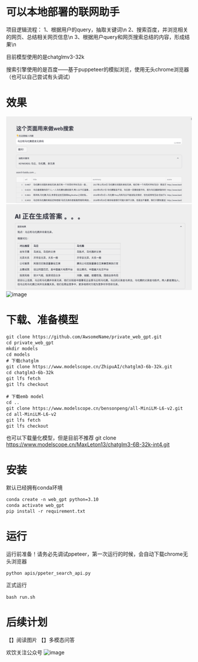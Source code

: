 # 可以本地部署的联网助手

项目逻辑流程：
1、根据用户的query，抽取关键词\n
2、搜索百度，并浏览相关的网页、总结相关网页信息\n
3、根据用户query和网页搜索总结的内容，形成结果\n

目前模型使用的是chatglmv3-32k

搜索引擎使用的是百度——基于puppeteer的模拟浏览，使用无头chrome浏览器（也可以自己尝试有头调试）

# 效果
![image](./images/web_gpt_1.png)
![image](./images/web_gpt_2.png)
![image](./images/web_gpt_full.png)

# 下载、准备模型
```
git clone https://github.com/AwsomeName/private_web_gpt.git
cd private_web_gpt
mkdir models
cd models
# 下载chatglm
git clone https://www.modelscope.cn/ZhipuAI/chatglm3-6b-32k.git
cd chatglm3-6b-32k
git lfs fetch
git lfs checkout

# 下载emb model
cd ..
git clone https://www.modelscope.cn/bensonpeng/all-MiniLM-L6-v2.git
cd all-MiniLM-L6-v2
git lfs fetch
git lfs checkout
```

也可以下载量化模型，但是目前不推荐
git clone https://www.modelscope.cn/MaxLeton13/chatglm3-6B-32k-int4.git


# 安装
默认已经拥有conda环境

```
conda create -n web_gpt python=3.10
conda activate web_gpt
pip install -r requirement.txt
```


# 运行
运行前准备！请务必先调试ppeteer，第一次运行的时候，会自动下载chrome无头浏览器
```
python apis/ppeter_search_api.py
```

正式运行

```bash run.sh```


# 后续计划
【】阅读图片
【】多模态问答

欢饮关注公众号
![image](./images/公众号二维码.jpeg)